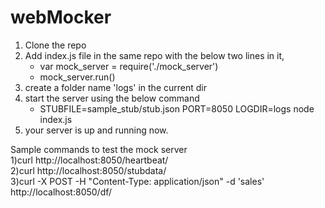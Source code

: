 # webMocker
<ol>
<li>Clone the repo</li>
<li>Add index.js file in the same repo with the below two lines in it,
<ul>
<li>var mock_server = require('./mock_server')</li>
<li>mock_server.run()</li></ul>
</li>
<li>create a folder name 'logs' in the current dir</li>
<li>start the server using the below command
<ul>
<li>STUBFILE=sample_stub/stub.json PORT=8050 LOGDIR=logs node index.js</li>
</ul>
</li>
<li>your server is up and running now.</li>
</ol>

Sample commands to test the mock server<br>
1)curl http://localhost:8050/heartbeat/<br>
2)curl http://localhost:8050/stubdata/<br>
3)curl -X POST -H "Content-Type: application/json" -d 'sales' http://localhost:8050/df/ <br>
